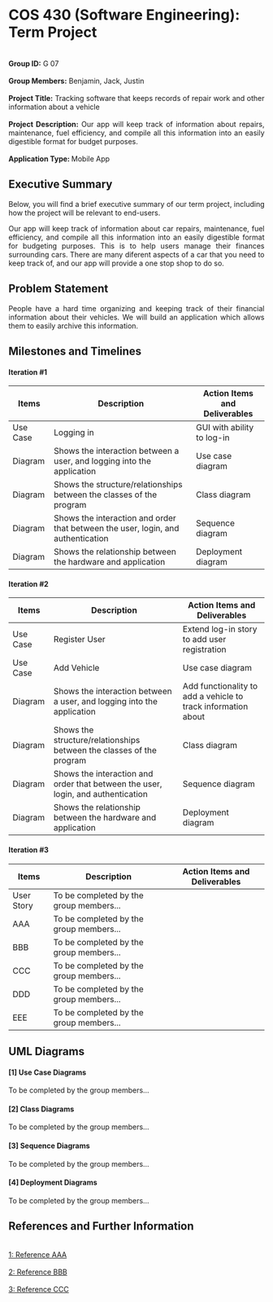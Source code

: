 # COS 430 (Software Engineering): Term Project

<p align="justify">
  <br> <strong>Group ID:</strong> G 07</br>
  <br> <strong>Group Members:</strong> Benjamin, Jack, Justin</br>
  <br> <strong>Project Title:</strong> Tracking software that keeps records of repair work and other information about a vehicle</br>
  <br> <strong>Project Description:</strong> Our app will keep track of information about repairs, maintenance, fuel efficiency, and compile all this information into an easily digestible format for budget purposes.</br>
  <br> <strong>Application Type: </strong>Mobile App</br>
 </p>

## Executive Summary

<p align="justify">
Below, you will find a brief executive summary of our term project, including how the project will be relevant to end-users.
</p>
<p align="justify">
Our app will keep track of information about car repairs, maintenance, fuel efficiency, and compile all this information into an easily digestible format for budgeting purposes. This is to help users manage their finances surrounding cars. There are many diferent aspects of a car that you need to keep track of, and our app will provide a one stop shop to do so.
</p>

## Problem Statement

<p align="justify">
People have a hard time organizing and keeping track of their financial information about their vehicles. We will build an application which allows them to easily archive this information.
</p>


## Milestones and Timelines

#### Iteration #1
| Items        | Description              | Action Items and Deliverables                                                             |
|--------------|--------------------------|-------------------------------------------------------------------------------------------|
|   Use Case   | Logging in                                                                                                           | GUI with ability to log-in
|   Diagram    | Shows the interaction between a user, and logging into the application                                               | Use case diagram     
|   Diagram    | Shows the structure/relationships between the classes of the program                                                 | Class diagram
|   Diagram    | Shows the interaction and order that between the user, login, and authentication                                     | Sequence diagram
|   Diagram    | Shows the relationship between the hardware and application                                                          | Deployment diagram



#### Iteration #2
| Items        | Description              | Action Items and Deliverables                                                             |
|--------------|--------------------------|-------------------------------------------------------------------------------------------|
|  Use Case  | Register User                                                                                                        | Extend log-in story to add user registration                                                                                                                          
|   Use Case    | Add Vehicle                                               | Use case diagram     
|   Diagram    | Shows the interaction between a user, and logging into the application                                               | Add functionality to add a vehicle to track information about   
|   Diagram    | Shows the structure/relationships between the classes of the program                                                 | Class diagram
|   Diagram    | Shows the interaction and order that between the user, login, and authentication                                     | Sequence diagram
|   Diagram    | Shows the relationship between the hardware and application                                                          | Deployment diagram                                                                           |



#### Iteration #3
| Items        | Description              | Action Items and Deliverables                                                             |
|--------------|--------------------------|-------------------------------------------------------------------------------------------|
|  User Story  | To be completed by the group members...                                                                              |
|    AAA       | To be completed by the group members...                                                                              |
|    BBB       | To be completed by the group members...                                                                              |
|    CCC       | To be completed by the group members...                                                                              |
|    DDD       | To be completed by the group members...                                                                              |
|    EEE       | To be completed by the group members...                                                                              |


## UML Diagrams 
#### [1] Use Case Diagrams
<p align="justify">
To be completed by the group members...
</p>

#### [2] Class Diagrams
<p align="justify">
To be completed by the group members...
</p>

#### [3] Sequence Diagrams 
<p align="justify">
To be completed by the group members...
</p>

#### [4] Deployment Diagrams 
<p align="justify">
To be completed by the group members...
</p>


## References and Further Information 

<br>[1: Reference AAA](https://usm.maine.edu/)</br>
<br>[2: Reference BBB](https://usm.maine.edu/)</br>
<br>[3: Reference CCC](https://usm.maine.edu/)</br>
